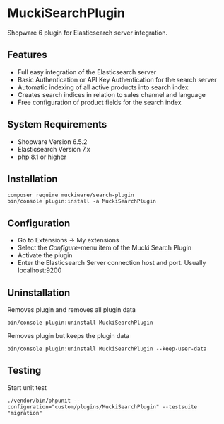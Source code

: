 # MuckiSearchPlugin
Shopware 6 plugin for Elasticsearch server integration.

## Features
- Full easy integration of the Elasticsearch server
- Basic Authentication or API Key Authentication for the search server 
- Automatic indexing of all active products into search index
- Creates search indices in relation to sales channel and language
- Free configuration of product fields for the search index

## System Requirements
- Shopware Version 6.5.2
- Elasticsearch Version 7.x
- php 8.1 or higher
## Installation
```shell
composer require muckiware/search-plugin
bin/console plugin:install -a MuckiSearchPlugin
```
## Configuration
- Go to Extensions -> My extensions
- Select the _Configure_-menu item of the Mucki Search Plugin
- Activate the plugin
- Enter the Elasticsearch Server connection host and port. Usually localhost:9200


## Uninstallation
Removes plugin and removes all plugin data
```shell
bin/console plugin:uninstall MuckiSearchPlugin
```
Removes plugin but keeps the plugin data
```shell
bin/console plugin:uninstall MuckiSearchPlugin --keep-user-data
```

## Testing
Start unit test
```shell
./vendor/bin/phpunit --configuration="custom/plugins/MuckiSearchPlugin" --testsuite "migration"
```
